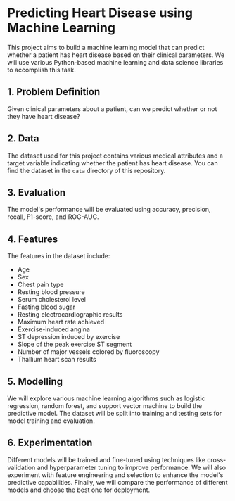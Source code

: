 # Predicting Heart Disease using Machine Learning

This project aims to build a machine learning model that can predict whether a patient has heart disease based on their clinical parameters. We will use various Python-based machine learning and data science libraries to accomplish this task.

## 1. Problem Definition
Given clinical parameters about a patient, can we predict whether or not they have heart disease?

## 2. Data
The dataset used for this project contains various medical attributes and a target variable indicating whether the patient has heart disease. You can find the dataset in the `data` directory of this repository.

## 3. Evaluation
The model's performance will be evaluated using accuracy, precision, recall, F1-score, and ROC-AUC.

## 4. Features
The features in the dataset include:
- Age
- Sex
- Chest pain type
- Resting blood pressure
- Serum cholesterol level
- Fasting blood sugar
- Resting electrocardiographic results
- Maximum heart rate achieved
- Exercise-induced angina
- ST depression induced by exercise
- Slope of the peak exercise ST segment
- Number of major vessels colored by fluoroscopy
- Thallium heart scan results

## 5. Modelling
We will explore various machine learning algorithms such as logistic regression, random forest, and support vector machine to build the predictive model. The dataset will be split into training and testing sets for model training and evaluation.

## 6. Experimentation
Different models will be trained and fine-tuned using techniques like cross-validation and hyperparameter tuning to improve performance. We will also experiment with feature engineering and selection to enhance the model's predictive capabilities. Finally, we will compare the performance of different models and choose the best one for deployment.
